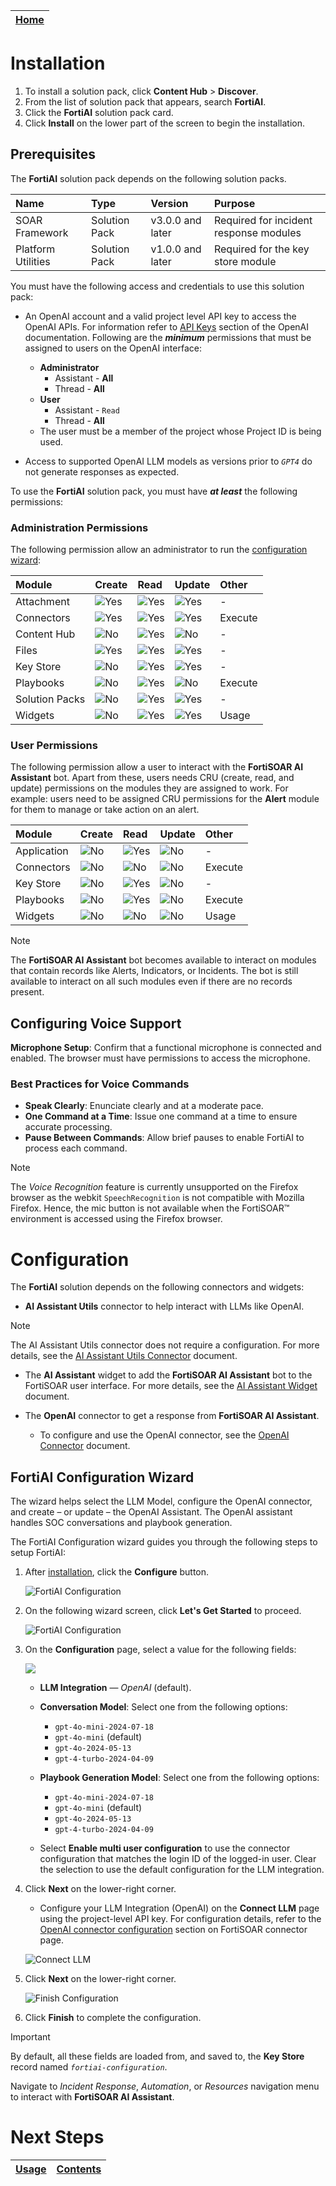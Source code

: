 |[Home](../README.md) |
|---------------------|

# Installation

1. To install a solution pack, click **Content Hub** > **Discover**.
2. From the list of solution pack that appears, search **FortiAI**.
3. Click the **FortiAI** solution pack card.
4. Click **Install** on the lower part of the screen to begin the installation.

## Prerequisites

The **FortiAI** solution pack depends on the following solution packs.

| Name               | Type          | Version          | Purpose                                |
|:-------------------|:--------------|:-----------------|:---------------------------------------|
| SOAR Framework     | Solution Pack | v3.0.0 and later | Required for incident response modules |
| Platform Utilities | Solution Pack | v1.0.0 and later | Required for the key store module      |

You must have the following access and credentials to use this solution pack:

- An OpenAI account and a valid project level API key to access the OpenAI APIs. For information refer to [API Keys](https://platform.openai.com/docs/api-reference/api-keys) section of the OpenAI documentation. Following are the **_minimum_** permissions that must be assigned to users on the OpenAI interface:
    - **Administrator**
        - Assistant - **All**
        - Thread - **All**
    - **User**
        - Assistant - `Read`
        - Thread - **All**
    - The user must be a member of the project whose Project ID is being used.

- Access to supported OpenAI LLM models as versions prior to *`GPT4`* do not generate responses as expected.

To use the **FortiAI** solution pack, you must have **_at least_** the following permissions:

### Administration Permissions

The following permission allow an administrator to run the [configuration wizard](#fortiai-configuration-wizard):

| Module         | Create                             | Read                               | Update                             | Other   |
|:---------------|:-----------------------------------|:-----------------------------------|:-----------------------------------|:--------|
| Attachment     | ![Yes](./res/icon-green-check.svg) | ![Yes](./res/icon-green-check.svg) | ![Yes](./res/icon-green-check.svg) | -       |
| Connectors     | ![Yes](./res/icon-green-check.svg) | ![Yes](./res/icon-green-check.svg) | ![Yes](./res/icon-green-check.svg) | Execute |
| Content Hub    | ![No](./res/icon-close.svg)        | ![Yes](./res/icon-green-check.svg) | ![No](./res/icon-close.svg)        | -       |
| Files          | ![Yes](./res/icon-green-check.svg) | ![Yes](./res/icon-green-check.svg) | ![Yes](./res/icon-green-check.svg) | -       |
| Key Store      | ![No](./res/icon-close.svg)        | ![Yes](./res/icon-green-check.svg) | ![Yes](./res/icon-green-check.svg) | -       |
| Playbooks      | ![No](./res/icon-close.svg)        | ![Yes](./res/icon-green-check.svg) | ![No](./res/icon-close.svg)        | Execute |
| Solution Packs | ![No](./res/icon-close.svg)        | ![Yes](./res/icon-green-check.svg) | ![Yes](./res/icon-green-check.svg) | -       |
| Widgets        | ![No](./res/icon-close.svg)        | ![Yes](./res/icon-green-check.svg) | ![Yes](./res/icon-green-check.svg) | Usage   |

### User Permissions

The following permission allow a user to interact with the **FortiSOAR AI Assistant** bot. Apart from these, users needs CRU (create, read, and update) permissions on the modules they are assigned to work. For example: users need to be assigned CRU permissions for the **Alert** module for them to manage or take action on an alert.

| Module      | Create                      | Read                               | Update                      | Other   |
|:------------|:----------------------------|:-----------------------------------|:----------------------------|:--------|
| Application | ![No](./res/icon-close.svg) | ![Yes](./res/icon-green-check.svg) | ![No](./res/icon-close.svg) | -       |
| Connectors  | ![No](./res/icon-close.svg) | ![No](./res/icon-close.svg)        | ![No](./res/icon-close.svg) | Execute |
| Key Store   | ![No](./res/icon-close.svg) | ![Yes](./res/icon-green-check.svg) | ![No](./res/icon-close.svg) | -       |
| Playbooks   | ![No](./res/icon-close.svg) | ![Yes](./res/icon-green-check.svg) | ![No](./res/icon-close.svg) | Execute |
| Widgets     | ![No](./res/icon-close.svg) | ![No](./res/icon-close.svg)        | ![No](./res/icon-close.svg) | Usage   |

>[!Note]
> The **FortiSOAR AI Assistant** bot becomes available to interact on modules that contain records like Alerts, Indicators, or Incidents. The bot is still available to interact on all such modules even if there are no records present.

## Configuring Voice Support

**Microphone Setup**: Confirm that a functional microphone is connected and enabled. The browser must have permissions to access the microphone.

### Best Practices for Voice Commands

- **Speak Clearly**: Enunciate clearly and at a moderate pace.
- **One Command at a Time**: Issue one command at a time to ensure accurate processing.
- **Pause Between Commands**: Allow brief pauses to enable FortiAI to process each command.

> [!Note]
> The *Voice Recognition* feature is currently unsupported on the Firefox browser as the webkit `SpeechRecognition` is not compatible with Mozilla Firefox. Hence, the mic button is not available when the FortiSOAR&trade; environment is accessed using the Firefox browser.

# Configuration

The **FortiAI** solution depends on the following connectors and widgets:

- **AI Assistant Utils** connector to help interact with LLMs like OpenAI.

>[!NOTE]
>The AI Assistant Utils connector does not require a configuration. For more details, see the [AI Assistant Utils Connector](https://docs.fortinet.com/fortisoar/connectors/ai-assitant-utils) document.

- The **AI Assistant** widget to add the **FortiSOAR AI Assistant** bot to the FortiSOAR user interface. For more details, see the [AI Assistant Widget](https://docs.fortinet.com/fortisoar/connectors/ai-assitant-utils) document.

- The **OpenAI** connector to get a response from **FortiSOAR AI Assistant**.
    - To configure and use the OpenAI connector, see the [OpenAI Connector](https://docs.fortinet.com/fortisoar/connectors/openai) document.

## FortiAI Configuration Wizard

The wizard helps select the LLM Model, configure the OpenAI connector, and create &ndash; or update &ndash; the OpenAI Assistant. The OpenAI assistant handles SOC conversations and playbook generation.

The FortiAI Configuration wizard guides you through the following steps to setup FortiAI:

1. After [installation](#installation), click the **Configure** button.

    ![FortiAI Configuration](./res/configure-button.png)

2.  On the following wizard screen, click **Let's Get Started** to proceed.

    ![FortiAI Configuration](./res/config-wizard-00.png)

3. On the **Configuration** page, select a value for the following fields:

    ![](./res/config-wizard-01.png)

    - **LLM Integration** &mdash; *OpenAI* (default).
    - **Conversation Model**: Select one from the following options:

        - `gpt-4o-mini-2024-07-18`
        - `gpt-4o-mini` (default)
        - `gpt-4o-2024-05-13`
        - `gpt-4-turbo-2024-04-09`

    - **Playbook Generation Model**: Select one from the following options:

        - `gpt-4o-mini-2024-07-18`
        - `gpt-4o-mini` (default)
        - `gpt-4o-2024-05-13`
        - `gpt-4-turbo-2024-04-09`

    -  Select **Enable multi user configuration** to use the connector configuration that matches the login ID of the logged-in user. Clear the selection to use the default configuration for the LLM integration.

4. Click **Next** on the lower-right corner.

    - Configure your LLM Integration (OpenAI) on the **Connect LLM** page using the project-level API key. For configuration details, refer to the [OpenAI connector configuration](https://docs.fortinet.com/fortisoar/connectors/openai) section on FortiSOAR connector page.

    ![Connect LLM](./res/config-wizard-02.png)

5. Click **Next** on the lower-right corner.

    ![Finish Configuration](./res/config-wizard-03.png)

6. Click **Finish** to complete the configuration.

> [!IMPORTANT]  
> By default, all these fields are loaded from, and saved to, the **Key Store** record named *`fortiai-configuration`*.

Navigate to *Incident Response*, *Automation*, or *Resources* navigation menu to interact with **FortiSOAR AI Assistant**.

# Next Steps
| [Usage](./usage.md) | [Contents](./contents.md) |
|---------------------|---------------------------|
